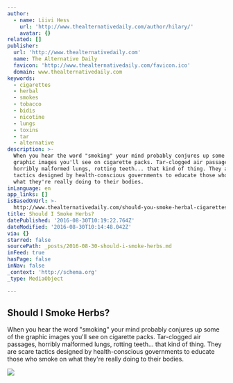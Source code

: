 ```yaml
---
author:
  - name: Liivi Hess
    url: 'http://www.thealternativedaily.com/author/hilary/'
    avatar: {}
related: []
publisher:
  url: 'http://www.thealternativedaily.com'
  name: The Alternative Daily
  favicon: 'http://www.thealternativedaily.com/favicon.ico'
  domain: www.thealternativedaily.com
keywords:
  - cigarettes
  - herbal
  - smokes
  - tobacco
  - bidis
  - nicotine
  - lungs
  - toxins
  - tar
  - alternative
description: >-
  When you hear the word "smoking" your mind probably conjures up some of the
  graphic images you'll see on cigarette packs. Tar-clogged air passages,
  horribly malformed lungs, rotting teeth... that kind of thing. They are scare
  tactics designed by health-conscious governments to educate those who smoke on
  what they're really doing to their bodies.
inLanguage: en
app_links: []
isBasedOnUrl: >-
  http://www.thealternativedaily.com/should-you-smoke-herbal-cigarettes-for-health-and-lungs/
title: Should I Smoke Herbs?
datePublished: '2016-08-30T10:19:22.764Z'
dateModified: '2016-08-30T10:14:48.042Z'
via: {}
starred: false
sourcePath: _posts/2016-08-30-should-i-smoke-herbs.md
inFeed: true
hasPage: false
inNav: false
_context: 'http://schema.org'
_type: MediaObject

---
```

<article style=""><h1>Should I Smoke Herbs?</h1><p>When you hear the word "smoking" your mind probably conjures up some of the graphic images you'll see on cigarette packs. Tar-clogged air passages, horribly malformed lungs, rotting teeth... that kind of thing. They are scare tactics designed by health-conscious governments to educate those who smoke on what they're really doing to their bodies.</p><img src="http://www.thealternativedaily.com/wp-content/uploads/2016/08/herbal-cigarette-630x359.jpg" /></article>